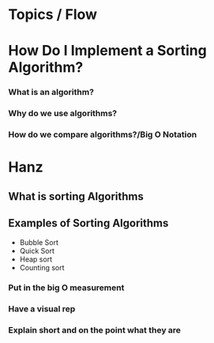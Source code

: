 # Topics / Flow  

# How Do I Implement a Sorting Algorithm?
### What is an algorithm?
### Why do we use algorithms?
### How do we compare algorithms?/Big O Notation


# Hanz
## What is sorting Algorithms
## Examples of Sorting Algorithms
  - Bubble Sort
  - Quick Sort
  - Heap sort
  - Counting sort
### Put in the big O measurement
### Have a visual rep
### Explain short and on the point what they are
